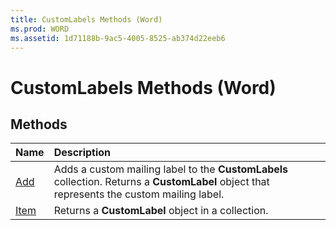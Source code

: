```yaml
---
title: CustomLabels Methods (Word)
ms.prod: WORD
ms.assetid: 1d71188b-9ac5-4005-8525-ab374d22eeb6
---
```



# CustomLabels Methods (Word)

## Methods



|**Name**|**Description**|
|:-----|:-----|
|[Add](customlabels-add-method-word.md)|Adds a custom mailing label to the  **CustomLabels** collection. Returns a **CustomLabel** object that represents the custom mailing label.|
|[Item](customlabels-item-method-word.md)|Returns a  **CustomLabel** object in a collection.|

